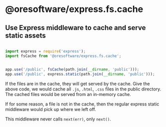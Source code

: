 

# @oresoftware/express.fs.cache

## Use Express middleware to cache and serve static assets 


```js

import express = require('express');
import fsCache from '@oresoftware/express.fs.cache';


app.use('/public', fsCache(path.join(__dirname, 'public')));
app.use('/public', express.static(path.join(__dirname, 'public')));


```

If the files are in the cache, they will get served by the cache.
Give the above code, we would cache all `.js`, `.html`, `.css` files in the public directory.
The cached files would be served from an in-memory cache.

If for some reason, a file is not in the cache, then the regular express static middleware would
pick up where we left off. 

This middleware never calls `next(err)`, only `next()`.
